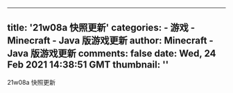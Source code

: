 
---
title: '21w08a 快照更新'
categories: 
    - 游戏
    - Minecraft - Java 版游戏更新
author: Minecraft - Java 版游戏更新
comments: false
date: Wed, 24 Feb 2021 14:38:51 GMT
thumbnail: ''
---

<div>   
21w08a 快照更新  
</div>
            